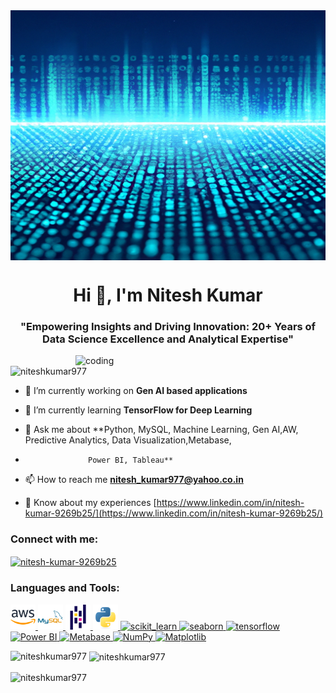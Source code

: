 
<img src="https://github.com/niteshkumar977/niteshkumar977/blob/main/Data_analytics.png" align="center" alt="Banner Image" height = "400" width = "1000">



<h1 align="center">Hi 👋, I'm Nitesh Kumar</h1>
<h3 align="center">"Empowering Insights and Driving Innovation: 20+ Years of Data Science Excellence and Analytical Expertise"</h3>

<img align="right" alt="coding" width="400" src="https://i.giphy.com/media/v1.Y2lkPTc5MGI3NjExbXB6MXlpeDd5dXI4aWxxcm0zYmdsMGNtNnU1Zms2cDlpYzVtaWp4byZlcD12MV9pbnRlcm5hbF9naWZfYnlfaWQmY3Q9Zw/3oKIPEqDGUULpEU0aQ/giphy.gif">

<p align="left"> <img src="https://komarev.com/ghpvc/?username=niteshkumar977&label=Profile%20views&color=0e75b6&style=flat" alt="niteshkumar977" /> </p>

- 🔭 I’m currently working on **Gen AI based applications**

- 🌱 I’m currently learning **TensorFlow for Deep Learning**

- 💬 Ask me about **Python, MySQL, Machine Learning, Gen AI,AW, Predictive Analytics, Data Visualization,Metabase,
-                   Power BI, Tableau**

- 📫 How to reach me **nitesh_kumar977@yahoo.co.in**

- 📄 Know about my experiences [https://www.linkedin.com/in/nitesh-kumar-9269b25/](https://www.linkedin.com/in/nitesh-kumar-9269b25/)

<h3 align="left">Connect with me:</h3>
<p align="left">
<a href="https://linkedin.com/in/nitesh-kumar-9269b25" target="blank"><img align="center" src="https://raw.githubusercontent.com/rahuldkjain/github-profile-readme-generator/master/src/images/icons/Social/linked-in-alt.svg" alt="nitesh-kumar-9269b25" height="30" width="40" /></a>
</p>

<h3 align="left">Languages and Tools:</h3>
<p align="left"> <a href="https://aws.amazon.com" target="_blank" rel="noreferrer"> <img src="https://raw.githubusercontent.com/devicons/devicon/master/icons/amazonwebservices/amazonwebservices-original-wordmark.svg" alt="aws" width="40" height="40"/> </a> <a href="https://www.mysql.com/" target="_blank" rel="noreferrer"> <img src="https://raw.githubusercontent.com/devicons/devicon/master/icons/mysql/mysql-original-wordmark.svg" alt="mysql" width="40" height="40"/> </a> <a href="https://pandas.pydata.org/" target="_blank" rel="noreferrer"> <img src="https://raw.githubusercontent.com/devicons/devicon/2ae2a900d2f041da66e950e4d48052658d850630/icons/pandas/pandas-original.svg" alt="pandas" width="40" height="40"/> </a> <a href="https://www.python.org" target="_blank" rel="noreferrer"> <img src="https://raw.githubusercontent.com/devicons/devicon/master/icons/python/python-original.svg" alt="python" width="40" height="40"/> </a> <a href="https://scikit-learn.org/" target="_blank" rel="noreferrer"> <img src="https://upload.wikimedia.org/wikipedia/commons/0/05/Scikit_learn_logo_small.svg" alt="scikit_learn" width="40" height="40"/> </a> <a href="https://seaborn.pydata.org/" target="_blank" rel="noreferrer"> <img src="https://seaborn.pydata.org/_images/logo-mark-lightbg.svg" alt="seaborn" width="40" height="40"/> </a> <a href="https://www.tensorflow.org" target="_blank" rel="noreferrer"> <img src="https://www.vectorlogo.zone/logos/tensorflow/tensorflow-icon.svg" alt="tensorflow" width="40" height="40"/> 
</a> 
<a href="https://powerbi.microsoft.com" target="_blank" rel="noreferrer">
    <img src="https://www.vectorlogo.zone/logos/microsoft_powerbi/microsoft_powerbi-icon.svg" alt="Power BI" width="40" height="40"/>
</a>
<a href="https://www.metabase.com" target="_blank" rel="noreferrer">
    <img src="https://www.vectorlogo.zone/logos/metabase/metabase-icon.svg" alt="Metabase" width="40" height="40"/>
</a>
<a href="https://numpy.org" target="_blank" rel="noreferrer">
    <img src="https://www.vectorlogo.zone/logos/numpy/numpy-icon.svg" alt="NumPy" width="40" height="40"/>
</a>
<a href="https://matplotlib.org" target="_blank" rel="noreferrer">
    <img src="https://upload.wikimedia.org/wikipedia/commons/0/01/Created_with_Matplotlib-logo.svg" alt="Matplotlib" width="40" height="40"/>
</a>
</p>

<p><img align="left" src="https://github-readme-stats.vercel.app/api/top-langs?username=niteshkumar977&show_icons=true&locale=en&layout=compact" alt="niteshkumar977" /></p>

<p>&nbsp;<img align="center" src="https://github-readme-stats.vercel.app/api?username=niteshkumar977&show_icons=true&locale=en" alt="niteshkumar977" /></p>

<p><img align="center" src="https://github-readme-streak-stats.herokuapp.com/?user=niteshkumar977&" alt="niteshkumar977" /></p>

